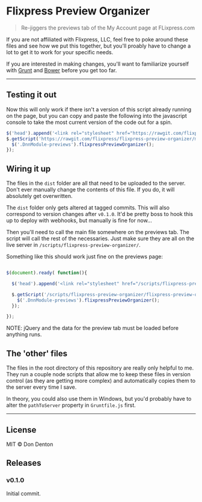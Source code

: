 # Flixpress Preview Organizer

> Re-jiggers the previews tab of the My Account page at FLixpress.com

If you are not affiliated with Flixpress, LLC, feel free to poke around these
files and see how we put this together, but you'll proably have to change a
lot to get it to work for your specific needs.

If you are interested in making changes, you'll want to familiarize yourself
with [Grunt](http://gruntjs.com) and [Bower](http://bower.io) before you get
too far.

------------

## Testing it out

Now this will only work if there isn't a version of this script already
running on the page, but you can copy and paste the following into the
javascript console to take the most current version of the code out for a
spin.

```javascript
$('head').append('<link rel="stylesheet" href="https://rawgit.com/flixpress/flixpress-preview-organizer/master/dist/flixpress-preview-organizer.min.css" />');
$.getScript('https://rawgit.com/flixpress/flixpress-preview-organizer/master/dist/flixpress-preview-organizer.min.js', function(){
  $('.DnnModule-previews').flixpressPreviewOrganizer();
});

```

## Wiring it up

The files in the `dist` folder are all that need to be uploaded to the server.
Don't ever manually change the contents of this file. If you do, it will
absolutely get overwritten.

The `dist` folder only gets altered at tagged commits. This will also
correspond to version changes after `v0.1.0`. It'd be pretty boss to hook this
up to deploy with webhooks, but manually is fine for now...

Then you'll need to call the main file somewhere on the previews tab. The
script will call the rest of the necessaries. Just make sure they are all on
the live server in `/scripts/flixpress-preview-organizer/`.

Something like this should work just fine on the previews page:

```javascript

$(document).ready( function(){

  $('head').append('<link rel="stylesheet" href="/scripts/flixpress-preview-organizer/flixpress-preview-organizer.css" />');

  $.getScript('/scripts/flixpress-preview-organizer/flixpress-preview-organizer.min.js', function(){
    $('.DnnModule-previews').flixpressPreviewOrganizer();
  });

});

```

NOTE: jQuery and the data for the preview tab must be loaded before anything
runs.

## The 'other' files

The files in the root directory of this repository are really only helpful
to me. They run a couple node scripts that allow me to keep these files in
version control (as they are getting more complex) and automatically copies
them to the server every time I save.

In theory, you could also use them in Windows, but you'd probably have to
alter the `pathToServer` property in `Gruntfile.js` first.

------------

## License

MIT © Don Denton

## Releases

### v0.1.0

Initial commit.

